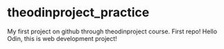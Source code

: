 # theodinproject_practice
My first project on github through theodinproject course. First repo!
Hello Odin, this is web development project!